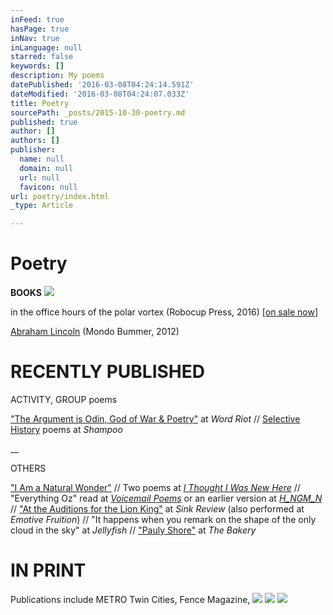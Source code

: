 ```yaml
---
inFeed: true
hasPage: true
inNav: true
inLanguage: null
starred: false
keywords: []
description: My poems
datePublished: '2016-03-08T04:24:14.591Z'
dateModified: '2016-03-08T04:24:07.033Z'
title: Poetry
sourcePath: _posts/2015-10-30-poetry.md
published: true
author: []
authors: []
publisher:
  name: null
  domain: null
  url: null
  favicon: null
url: poetry/index.html
_type: Article

---
```

# Poetry

**BOOKS**
![](https://the-grid-user-content.s3-us-west-2.amazonaws.com/a129e5cb-8c81-481f-b3c0-504951c6bb2a.png)

in the office hours of the polar vortex (Robocup Press, 2016) \[[on sale now][0]\]

[Abraham Lincoln][1] (Mondo Bummer, 2012)

# RECENTLY PUBLISHED

ACTIVITY, GROUP poems

["The Argument is Odin, God of War & Poetry"][2] at _Word Riot_ // [Selective History][3] poems at _Shampoo_

__

OTHERS

["I Am a Natural Wonder"][4] // Two poems at [_I Thought I Was New Here_][5] // "Everything Oz" read at [_Voicemail Poems_][6] or an earlier version at [_H\_NGM\_N_][7] // ["At the Auditions for the Lion King"][8] at _Sink Review_ (also performed at _Emotive Fruition_) // "It happens when you remark on the shape of the only cloud in the sky"  at _Jellyfish_ // ["Pauly Shore"][9] at _The Bakery_

# IN PRINT

Publications include METRO Twin Cities, Fence Magazine,
![](https://the-grid-user-content.s3-us-west-2.amazonaws.com/42b21371-3b99-400e-93be-96f7a3531669.png)
![](https://the-grid-user-content.s3-us-west-2.amazonaws.com/e982bd56-0995-44da-8765-f706cb5c908d.jpg)
![](https://the-grid-user-content.s3-us-west-2.amazonaws.com/06043fce-95b4-42b8-a7c0-bd2b00d387b3.jpg)

[0]: http://etsy.me/21ikroz
[1]: http://bit.ly/20UcVmu
[2]: http://bit.ly/1SvZ0Qw
[3]: http://bit.ly/1rxes05
[4]: http://bit.ly/1SvYDFK
[5]: http://bit.ly/1rxeNQk
[6]: http://bit.ly/1OY8ygA
[7]: http://bit.ly/1OY8Bcf
[8]: http://bit.ly/24NkSMe
[9]: http://bit.ly/1fZjmtA